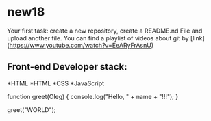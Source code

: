 # new18
Your first task: create a new repository, create a README.nd File and upload another file.
You can find a playlist of videos about git by [link] (https://www.youtube.com/watch?v=EeARyFrAsnU)
## Front-end Developer stack:
*HTML
*HTML
﻿﻿*CSS
﻿﻿*JavaScript
  
function greet(Oleg) {
  console.log("Hello, " + name + "!!!");
}

greet("WORLD");
